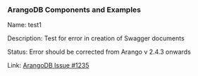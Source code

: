 ### ArangoDB Components and Examples

Name: test1

Description: Test for error in creation of Swagger documents

Status: Error should be corrected from Arango v 2.4.3 onwards

Link: [ArangoDB Issue #1235](https://github.com/arangodb/arangodb/issues/1235)

